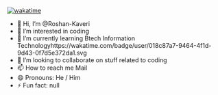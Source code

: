 [![wakatime](https://wakatime.com/badge/user/018c87a7-9464-4f1d-9d43-0f7d5e372da1.svg)](https://wakatime.com/@018c87a7-9464-4f1d-9d43-0f7d5e372da1)
- 👋 Hi, I’m @Roshan-Kaveri
- 👀 I’m interested in coding
- 🌱 I’m currently learning Btech Information Technologyhttps://wakatime.com/badge/user/018c87a7-9464-4f1d-9d43-0f7d5e372da1.svg
- 💞️ I’m looking to collaborate on stuff related to coding
- 📫 How to reach me Mail
- 😄 Pronouns: He / Him
- ⚡ Fun fact: null

<!---
Roshan-Kaveri/Roshan-Kaveri is a ✨ special ✨ repository because its `README.md` (this file) appears on your GitHub profile.
You can click the Preview link to take a look at your changes.
--->
